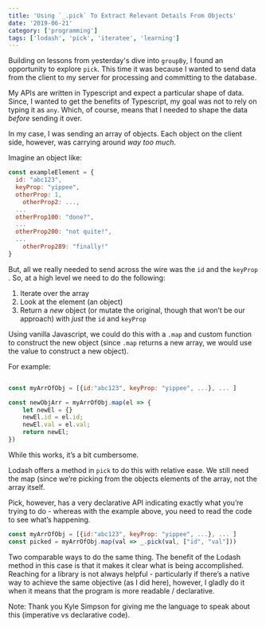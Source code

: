 ```yaml
---
title: 'Using `_.pick` To Extract Relevant Details From Objects'
date: '2019-06-21'
category: ['programming']
tags: ['lodash', 'pick', 'iteratee', 'learning']
---
```


Building on lessons from yesterday's dive into `groupBy`, I found an opportunity to explore `pick`. This time it was because I wanted to send data from the client to my server for processing and committing to the database.

My APIs are written in Typescript and expect a particular shape of data. Since, I wanted to get the benefits of Typescript, my goal was not to rely on typing it as `any`. Which, of course, means that I needed to shape the data _before_ sending it over.

In my case, I was sending an array of objects. Each object on the client side, however, was carrying around _way too much_.

Imagine an object like:

```javascript
const exampleElement = {
  id: "abc123",
  keyProp: "yippee",
  otherProp: 1,
	otherProp2: ...,
  ...
  otherProp100: "done?",
  ...
  otherProp200: "not quite!",
  ...
	otherProp289: "finally!"
}
```

But, all we really needed to send across the wire was the `id` and the `keyProp` . So, at a high level we need to do the following:

1. Iterate over the array
2. Look at the element (an object)
3. Return a _new_ object (or mutate the original, though that won’t be our approach) with _just_ the `id` and `keyProp`

Using vanilla Javascript, we could do this with a `.map` and custom function to construct the new object (since `.map` returns a new array, we would use the value to construct a new object).

For example:

```javascript

const myArrOfObj = [{id:"abc123", keyProp: "yippee", ...}, ... ]

const newObjArr = myArrOfObj.map(el => {
    let newEl = {}
    newEl.id = el.id;
    newEl.val = el.val;
    return newEl;
})
```

While this works, it’s a bit cumbersome.

Lodash offers a method in `pick` to do this with relative ease. We still need the map (since we’re picking from the objects elements of the array, not the array itself.

Pick, however, has a very declarative API indicating exactly what you’re trying to do - whereas with the example above, you need to read the code to see what’s happening.

```javascript
const myArrOfObj = [{id:"abc123", keyProp: "yippee", ...}, ... ]
const picked = myArrOfObj.map(val => _.pick(val, ["id", "val"]))
```

Two comparable ways to do the same thing. The benefit of the Lodash method in this case is that it makes it clear what is being accomplished. Reaching for a library is not always helpful - particularly if there’s a native way to achieve the same objective (as I did here), however, I gladly do it when it means that the program is more readable / declarative.

Note: Thank you Kyle Simpson for giving me the language to speak about this (imperative vs declarative code).
